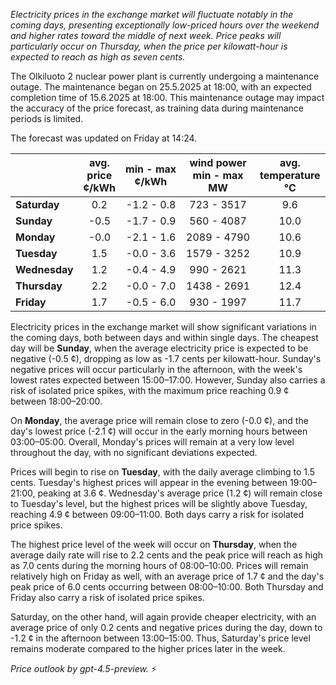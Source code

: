 *Electricity prices in the exchange market will fluctuate notably in the coming days, presenting exceptionally low-priced hours over the weekend and higher rates toward the middle of next week. Price peaks will particularly occur on Thursday, when the price per kilowatt-hour is expected to reach as high as seven cents.*

The Olkiluoto 2 nuclear power plant is currently undergoing a maintenance outage. The maintenance began on 25.5.2025 at 18:00, with an expected completion time of 15.6.2025 at 18:00. This maintenance outage may impact the accuracy of the price forecast, as training data during maintenance periods is limited.

The forecast was updated on Friday at 14:24.

|              | avg.<br>price<br>¢/kWh | min - max<br>¢/kWh | wind power<br>min - max<br>MW | avg.<br>temperature<br>°C |
|:-------------|:----------------------:|:------------------:|:----------------------------:|:--------------------------:|
| **Saturday** |          0.2           |    -1.2 - 0.8      |          723 - 3517          |            9.6             |
| **Sunday**   |         -0.5           |    -1.7 - 0.9      |          560 - 4087          |            10.0            |
| **Monday**   |         -0.0           |    -2.1 - 1.6      |         2089 - 4790          |            10.6            |
| **Tuesday**  |          1.5           |    -0.0 - 3.6      |         1579 - 3252          |            10.9            |
| **Wednesday**|          1.2           |    -0.4 - 4.9      |          990 - 2621          |            11.3            |
| **Thursday** |          2.2           |    -0.0 - 7.0      |         1438 - 2691          |            12.4            |
| **Friday**   |          1.7           |    -0.5 - 6.0      |          930 - 1997          |            11.7            |

Electricity prices in the exchange market will show significant variations in the coming days, both between days and within single days. The cheapest day will be **Sunday**, when the average electricity price is expected to be negative (-0.5 ¢), dropping as low as -1.7 cents per kilowatt-hour. Sunday's negative prices will occur particularly in the afternoon, with the week's lowest rates expected between 15:00–17:00. However, Sunday also carries a risk of isolated price spikes, with the maximum price reaching 0.9 ¢ between 18:00–20:00.

On **Monday**, the average price will remain close to zero (-0.0 ¢), and the day's lowest price (-2.1 ¢) will occur in the early morning hours between 03:00–05:00. Overall, Monday's prices will remain at a very low level throughout the day, with no significant deviations expected.

Prices will begin to rise on **Tuesday**, with the daily average climbing to 1.5 cents. Tuesday's highest prices will appear in the evening between 19:00–21:00, peaking at 3.6 ¢. Wednesday's average price (1.2 ¢) will remain close to Tuesday's level, but the highest prices will be slightly above Tuesday, reaching 4.9 ¢ between 09:00–11:00. Both days carry a risk for isolated price spikes.

The highest price level of the week will occur on **Thursday**, when the average daily rate will rise to 2.2 cents and the peak price will reach as high as 7.0 cents during the morning hours of 08:00–10:00. Prices will remain relatively high on Friday as well, with an average price of 1.7 ¢ and the day's peak price of 6.0 cents occurring between 08:00–10:00. Both Thursday and Friday also carry a risk of isolated price spikes.

Saturday, on the other hand, will again provide cheaper electricity, with an average price of only 0.2 cents and negative prices during the day, down to -1.2 ¢ in the afternoon between 13:00–15:00. Thus, Saturday's price level remains moderate compared to the higher prices later in the week.

*Price outlook by gpt-4.5-preview.* ⚡
